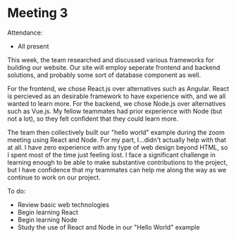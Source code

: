 # Meeting 3

Attendance:
- All present

This week, the team researched and discussed various frameworks for building our website.  Our site will employ seperate frontend and
backend solutions, and probably some sort of database component as well.

For the frontend, we chose React.js over alternatives such as Angular.  React is percieved as an desirable framework to have experience
with, and we all wanted to learn more.  For the backend, we chose Node.js over alternatives such as Vue.js.  My fellow teammates had prior
experience with Node (but not a lot), so they felt confident that they could learn more.

The team then collectively built our "hello world" example during the zoom meeting using React and Node.  For my part, I...didn't actually
help with that at all.  I have zero experience with any type of web design beyond HTML, so I spent most of the time just feeling lost.  I
face a significant challenge in learning enough to be able to make substantive contributions to the project, but I have confidence that my
teammates can help me along the way as we continue to work on our project.

To do:
- Review basic web technologies
- Begin learning React
- Begin learning Node
- Study the use of React and Node in our "Hello World" example
